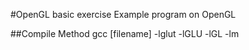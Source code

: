 #OpenGL basic exercise
Example program on OpenGL

##Compile Method
gcc [filename] -lglut -lGLU -lGL -lm
